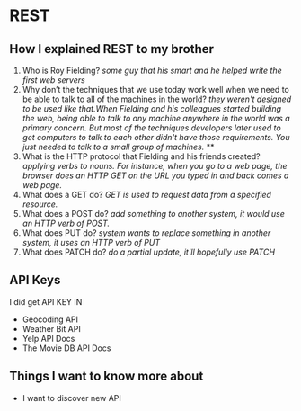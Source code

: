 # REST

## How I explained REST to my brother

1. Who is Roy Fielding?
*some guy that his smart and he helped write the first web servers*
2. Why don’t the techniques that we use today work well when we need to be able to talk to all of the machines in the world?
*they weren't designed to be used like that.When Fielding and his colleagues started building the web, being able to talk to any machine anywhere in the world was a primary concern. But most of the techniques developers later used to get computers to talk to each other didn't have those requirements. You just needed to talk to a small group of machines.*
**
3. What is the HTTP protocol that Fielding and his friends created?
*applying verbs to nouns. For instance, when you go to a web page, the browser does an HTTP GET on the URL you typed in and back comes a web page.*
4. What does a GET do?
*GET is used to request data from a specified resource.*
5. What does a POST do?
*add something to another system, it would use an HTTP verb of POST.*
6. What does PUT do?
*system wants to replace something in another system, it uses an HTTP verb of PUT*
7. What does PATCH do?
*do a partial update, it'll hopefully use PATCH*

## API Keys

I did get API KEY IN

* Geocoding API
* Weather Bit API
* Yelp API Docs
* The Movie DB API Docs

## Things I want to know more about

* I want to discover new API  
